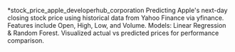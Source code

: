 *stock_price_apple_developerhub_corporation
Predicting Apple's next-day closing stock price using historical data from Yahoo Finance via yfinance. Features include Open, High, Low, and Volume. Models: Linear Regression &amp; Random Forest. Visualized actual vs predicted prices for performance comparison.  
